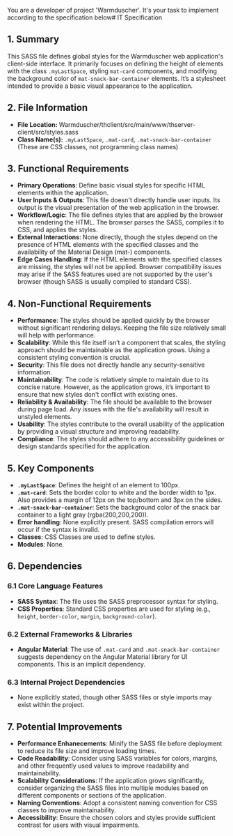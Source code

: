 You are a developer of project 'Warmduscher'. It's your task to implement according to the specification below# IT Specification

## 1. Summary

This SASS file defines global styles for the Warmduscher web application's client-side interface. It primarily focuses on defining the height of elements with the class `.myLastSpace`, styling `mat-card` components, and modifying the background color of `mat-snack-bar-container` elements.  It’s a stylesheet intended to provide a basic visual appearance to the application.

## 2. File Information

- **File Location:** Warmduscher/thclient/src/main/www/thserver-client/src/styles.sass
- **Class Name(s):** `.myLastSpace`, `.mat-card`, `.mat-snack-bar-container` (These are CSS classes, not programming class names)

## 3. Functional Requirements

- **Primary Operations**: Define basic visual styles for specific HTML elements within the application.
- **User Inputs & Outputs**:  This file doesn't directly handle user inputs. Its output is the visual presentation of the web application in the browser.
- **Workflow/Logic**: The file defines styles that are applied by the browser when rendering the HTML. The browser parses the SASS, compiles it to CSS, and applies the styles.
- **External Interactions**:  None directly, though the styles depend on the presence of HTML elements with the specified classes and the availability of the Material Design (mat-) components.
- **Edge Cases Handling**:  If the HTML elements with the specified classes are missing, the styles will not be applied.  Browser compatibility issues may arise if the SASS features used are not supported by the user's browser (though SASS is usually compiled to standard CSS).

## 4. Non-Functional Requirements

- **Performance**:  The styles should be applied quickly by the browser without significant rendering delays.  Keeping the file size relatively small will help with performance.
- **Scalability**: While this file itself isn’t a component that scales, the styling approach should be maintainable as the application grows.  Using a consistent styling convention is crucial.
- **Security**:  This file does not directly handle any security-sensitive information.
- **Maintainability**: The code is relatively simple to maintain due to its concise nature. However, as the application grows, it’s important to ensure that new styles don't conflict with existing ones.
- **Reliability & Availability**: The file should be available to the browser during page load. Any issues with the file's availability will result in unstyled elements.
- **Usability**:  The styles contribute to the overall usability of the application by providing a visual structure and improving readability.
- **Compliance**:  The styles should adhere to any accessibility guidelines or design standards specified for the application.

## 5. Key Components

- **`.myLastSpace`**: Defines the height of an element to 100px.
- **`.mat-card`**:  Sets the border color to white and the border width to 1px.  Also provides a margin of 12px on the top/bottom and 3px on the sides.
- **`.mat-snack-bar-container`**: Sets the background color of the snack bar container to a light gray (rgba(200,200,200)).
- **Error handling**: None explicitly present.  SASS compilation errors will occur if the syntax is invalid.
- **Classes**: CSS Classes are used to define styles.
- **Modules**: None.

## 6. Dependencies

### 6.1 Core Language Features

- **SASS Syntax**:  The file uses the SASS preprocessor syntax for styling.
- **CSS Properties**: Standard CSS properties are used for styling (e.g., `height`, `border-color`, `margin`, `background-color`).

### 6.2 External Frameworks & Libraries

- **Angular Material**: The use of `.mat-card` and `.mat-snack-bar-container` suggests dependency on the Angular Material library for UI components. This is an implicit dependency.

### 6.3 Internal Project Dependencies

- None explicitly stated, though other SASS files or style imports may exist within the project.

## 7. Potential Improvements

- **Performance Enhanecements**: Minify the SASS file before deployment to reduce its file size and improve loading times.
- **Code Readability**:  Consider using SASS variables for colors, margins, and other frequently used values to improve readability and maintainability.
- **Scalability Considerations**:  If the application grows significantly, consider organizing the SASS files into multiple modules based on different components or sections of the application.
- **Naming Conventions**: Adopt a consistent naming convention for CSS classes to improve maintainability.
- **Accessibility**: Ensure the chosen colors and styles provide sufficient contrast for users with visual impairments.